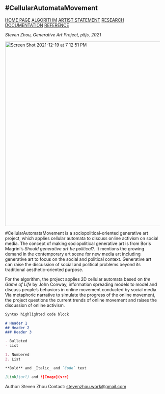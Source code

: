 ## #CellularAutomataMovement

[HOME PAGE]()  [ALGORITHM]()  [ARTIST STATEMENT]()  [RESEARCH]()  [DOCUMENTATION]()  [REFERENCE]()

_Steven Zhou, Generative Art Project, p5js, 2021_

<img width="600" alt="Screen Shot 2021-12-19 at 7 12 51 PM" src="https://user-images.githubusercontent.com/89897082/146672997-1a94e431-c6e7-443b-ac5c-054af11a7c9a.png">

#CellularAutomataMovement is a sociopolitical-oriented generative art project, which applies cellular automata to discuss online activism on social media. The concept of making sociopolitical generative art is from Boris Magrini’s _Should generative art be political?_. It mentions the growing demand in the contemporary art scene for new media art including generative art to focus on the social and political context. Generative art can raise the discussion of social and political problems beyond its traditional aesthetic-oriented purpose. 

For the algorithm, the project applies 2D cellular automata based on _the Game of Life_ by John Conway, information spreading models to model and discuss people’s behaviors in online movement conducted by social media. Via metaphoric narrative to simulate the progress of the online movement, the project questions the current trends of online movement and raises the discussion of online activism.

```markdown
Syntax highlighted code block

# Header 1
## Header 2
### Header 3

- Bulleted
- List

1. Numbered
2. List

**Bold** and _Italic_ and `Code` text

[Link](url) and ![Image](src)
```

Author: Steven Zhou
Contact: stevenzhou.work@gmail.com

